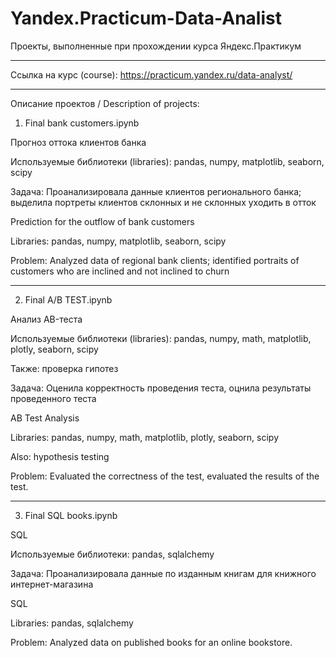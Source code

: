 # Yandex.Practicum-Data-Analist
Проекты, выполненные при прохождении курса Яндекс.Практикум

-----------------------------------------------------------

Ссылка на курс (course): https://practicum.yandex.ru/data-analyst/

-----------------------------------------------------------

Описание проектов / Description of projects:

1. Final bank customers.ipynb

Прогноз оттока клиентов банка

Используемые библиотеки (libraries): pandas, numpy, matplotlib, seaborn, scipy

Задача: Проанализировала данные клиентов регионального банка; выделила портреты клиентов склонных и не склонных уходить в отток

Prediction for the outflow of bank customers

Libraries: pandas, numpy, matplotlib, seaborn, scipy

Problem: Analyzed data of regional bank clients; identified portraits of customers who are inclined and not inclined to churn

-----------------------------------------------------------

2. Final A/B TEST.ipynb

Анализ АB-теста

Используемые библиотеки (libraries): pandas, numpy, math, matplotlib, plotly, seaborn, scipy

Также: проверка гипотез

Задача: Оценила корректность проведения теста, оцнила результаты проведенного теста

AB Test Analysis

Libraries: pandas, numpy, math, matplotlib, plotly, seaborn, scipy

Also: hypothesis testing

Problem: Evaluated the correctness of the test, evaluated the results of the test.

-----------------------------------------------------------

3. Final SQL books.ipynb

SQL

Используемые библиотеки: pandas, sqlalchemy

Задача: Проанализировала данные по изданным книгам для книжного интернет-магазина

SQL

Libraries: pandas, sqlalchemy

Problem: Analyzed data on published books for an online bookstore.
